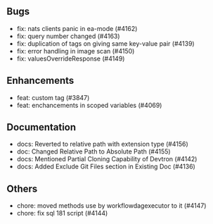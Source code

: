 ## Bugs
- fix: nats clients panic in ea-mode (#4162)
- fix: query number changed (#4163)
- fix: duplication of tags on giving same key-value pair (#4139)
- fix: error handling in image scan (#4150)
- fix: valuesOverrideResponse (#4149)
## Enhancements
- feat: custom tag (#3847)
- feat: enchancements in scoped variables (#4069)
## Documentation
- docs: Reverted to relative path with extension type (#4156)
- doc: Changed Relative Path to Absolute Path (#4155)
- docs: Mentioned Partial Cloning Capability of Devtron (#4142)
- docs: Added Exclude Git Files section in Existing Doc (#4136)
## Others
- chore: moved methods use by workflowdagexecutor to it (#4147)
- chore: fix sql 181 script  (#4144)

